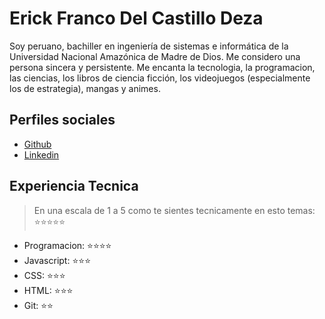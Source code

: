 # Erick Franco Del Castillo Deza

Soy peruano, bachiller en ingeniería de sistemas e informática de la Universidad Nacional Amazónica de Madre de Dios. Me considero una persona sincera y persistente. Me encanta la tecnologia, la programacion, las ciencias, los libros de ciencia ficción, los videojuegos (especialmente los de estrategia), mangas y animes.

## Perfiles sociales

- [Github](https://github.com/mmrff88/)
- [Linkedin](https://www.linkedin.com/in/erick-franco-del-castillo-deza/)

## Experiencia Tecnica
> En una escala de 1 a 5 como te sientes tecnicamente en esto temas:  ⭐️⭐️⭐️⭐️⭐️

- Programacion: ⭐️⭐️⭐️⭐️
- Javascript: ⭐️⭐️⭐️
- CSS: ⭐️⭐️⭐️
- HTML: ⭐️⭐️⭐️
- Git: ⭐️⭐️
